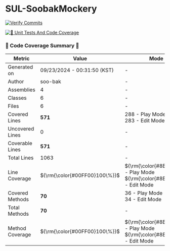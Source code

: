 # SUL-SoobakMockery

[![Verify Commits](https://github.com/soo-bak/SoobakLibrary-Unity/actions/workflows/verify-commits.yml/badge.svg?event=pull_request)](https://github.com/soo-bak/SoobakLibrary-Unity/actions/workflows/verify-commits.yml)

[![🧪 Unit Tests And Code Coverage](https://github.com/soo-bak/SoobakLibrary-Unity/actions/workflows/UnitTestsAndCodeCoverage.yml/badge.svg)](https://github.com/soo-bak/SoobakLibrary-Unity/actions/workflows/UnitTestsAndCodeCoverage.yml)
  ### 🍉 Code Coverage Summary 🧐

  | Metric               | Value                        | Mode Details    |
  |----------------------|------------------------------|----------|
  | Generated on         | 09/23/2024 - 00:31:50 (KST)    | -        |
  | Author               | soo-bak         | -        |
  | Assemblies           | 4     | -        |
  | Classes              | 6        | -        |
  | Files                | 6          | -        |
  | Covered Lines        | **571**   | 288 - Play Mode<br> 283 - Edit Mode |
  | Uncovered Lines      | 0 | -        |
  | Coverable Lines      | **571** | -        |
  | Total Lines          | 1063     | -        |
  | Line Coverage        | $\{\\rm{\color{#00FF00}100\\%}}$     | $\{\\rm{\color{#8B0000}50.4\\%}}$ - Play Mode<br> $\{\\rm{\color{#8B0000}49.6\\%}}$ - Edit Mode |
  | Covered Methods      | **70** | 36 - Play Mode<br> 34 - Edit Mode |
  | Total Methods        | **70**   | -        |
  | Method Coverage      | $\{\\rm{\color{#00FF00}100\\%}}$   | $\{\\rm{\color{#8B0000}51.4\\%}}$ - Play Mode<br> $\{\\rm{\color{#8B0000}48.6\\%}}$ - Edit Mode |

